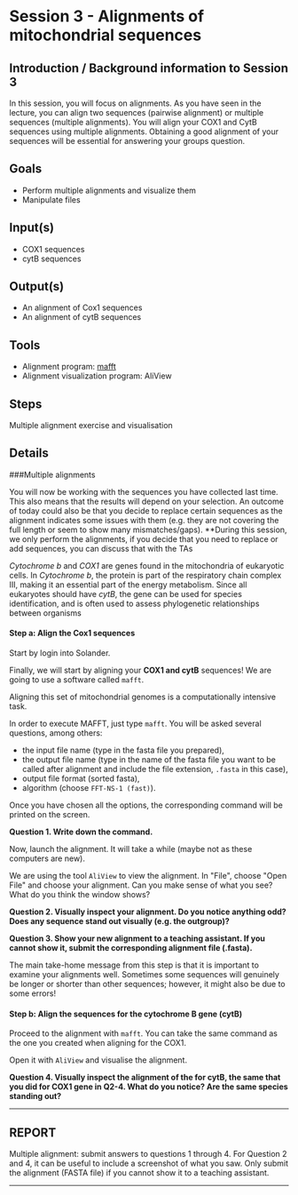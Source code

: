 # Session 3 - Alignments of mitochondrial sequences

## Introduction / Background information to Session 3

In this session, you will focus on alignments. As you have seen in the lecture, you can align two sequences (pairwise alignment) or multiple sequences (multiple alignments). You will align your COX1 and CytB sequences using multiple alignments. Obtaining a good alignment of your sequences will be essential for answering your groups question.

## Goals
  + Perform multiple alignments and visualize them
  + Manipulate files

## Input(s)

  + COX1 sequences
  + cytB sequences

## Output(s)

  + An alignment of Cox1 sequences
  + An alignment of cytB sequences

## Tools
  + Alignment program: [mafft](https://mafft.cbrc.jp/alignment/software/)
  + Alignment visualization program: AliView

## Steps
 Multiple alignment exercise and visualisation

## Details

###Multiple alignments

You will now be working with the sequences you have collected last time. This also means that the results will depend on your selection. An outcome of today could also be that you decide to replace certain sequences as the alignment indicates some issues with them (e.g. they are not covering the full length or seem to show many mismatches/gaps). **During this session, we only perform the alignments, if you decide that you need to replace or add sequences, you can discuss that with the TAs

*Cytochrome b* and *COX1* are genes found in the mitochondria of eukaryotic cells. In *Cytochrome b*, the protein is part of the respiratory chain complex III, making it an essential part of the energy metabolism. Since all eukaryotes should have *cytB*, the gene can be used for species identification, and is often used to assess phylogenetic relationships between organisms

#### Step a: Align the Cox1 sequences

Start by login into Solander.

Finally, we will start by aligning your **COX1 and cytB** sequences! We are going to use a software called `mafft`. 

Aligning this set of mitochondrial genomes is a computationally intensive task. 

In order to execute MAFFT, just type `mafft`. 
You will be asked several questions, among others: 
- the input file name (type in the fasta file you prepared),
- the output file name (type in the name of the fasta file you want to be called after alignment and include the file extension, `.fasta` in this case),
- output file format (sorted fasta),
- algorithm (choose `FFT-NS-1 (fast)`).

Once you have chosen all the options, the corresponding command will be printed on the screen.

**Question 1. Write down the command.**

Now, launch the alignment. It will take a while (maybe not as these computers are new).

We are using the tool `AliView` to view the alignment. In "File", choose "Open File" and choose your alignment. Can you make sense of what you see? What do you think the window shows?

**Question 2. Visually inspect your alignment. Do you notice anything odd? Does any sequence stand out visually (e.g. the outgroup)?**

**Question 3. Show your new alignment to a teaching assistant. If you cannot show it, submit the corresponding alignment file (.fasta).**

The main take-home message from this step is that it is important to examine your alignments well. Sometimes some sequences will genuinely be longer or shorter than other sequences; however, it might also be due to some errors!


#### Step b: Align the sequences for the cytochrome B gene (cytB)

Proceed to the alignment with `mafft`. You can take the same command as the one you created when aligning for the COX1.

Open it with `AliView` and visualise the alignment. 

**Question 4. Visually inspect the alignment of the for cytB, the same that you did for COX1 gene in Q2-4. What do you notice? Are the same species standing out?**

---
## REPORT

Multiple alignment: submit answers to questions 1 through 4. For Question 2 and 4, it can be useful to include a screenshot of what you saw. Only submit the alignment (FASTA file) if you cannot show it to a teaching assistant.


---
